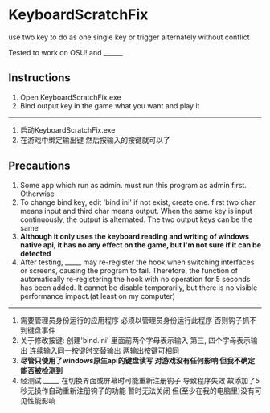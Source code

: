 # KeyboardScratchFix
use two key to do as one single key or trigger alternately without conflict

Tested to work on OSU! and ______

## Instructions
1. Open KeyboardScratchFix.exe
2. Bind output key in the game what you want and play it
---
1. 启动KeyboardScratchFix.exe
2. 在游戏中绑定输出键 然后按输入的按键就可以了

## Precautions
1. Some app which run as admin. must run this program as admin first. Otherwise
2. To change bind key, edit 'bind.ini' if not exist, create one. first two char means input and third char means output. When the same key is input continuously, the output is alternated. The two output keys can be the same
3. **Although it only uses the keyboard reading and writing of windows native api, it has no any effect on the game, but I'm not sure if it can be detected**
4. After testing, _____ may re-register the hook when switching interfaces or screens, causing the program to fail. Therefore, the function of automatically re-registering the hook with no operation for 5 seconds has been added. It cannot be disable temporarily, but there is no visible performance impact.(at least on my computer)
---
1. 需要管理员身份运行的应用程序 必须以管理员身份运行此程序 否则钩子抓不到键盘事件
2. 关于修改按键: 创建'bind.ini' 里面前两个字母表示输入 第三, 四个字母表示输出 连续输入同一按键时交替输出 两输出按键可相同
3. **尽管只使用了windows原生api的键盘读写 对游戏没有任何影响 但我不确定能否被检测到**
4. 经测试 _____ 在切换界面或屏幕时可能重新注册钩子 导致程序失效 故添加了5秒无操作自动重新注册钩子的功能 暂时无法关闭 但(至少在我的电脑里)没有可见性能影响
